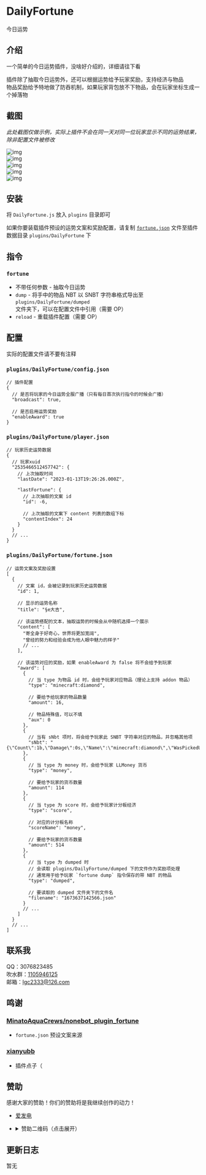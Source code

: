 <!-- markdownlint-disable MD033 MD036 -->

# DailyFortune

今日运势

## 介绍

一个简单的今日运势插件，没啥好介绍的，详细请往下看

插件除了抽取今日运势外，还可以根据运势给予玩家奖励，支持经济与物品  
物品奖励给予特地做了防吞机制，如果玩家背包放不下物品，会在玩家坐标生成一个掉落物

## 截图

_此处截图仅做示例，实际上插件不会在同一天对同一位玩家显示不同的运势结果，除非配置文件被修改_

![img](readme/Screenshot_20230114-032446.png)  
![img](readme/Screenshot_20230114-014423.png)  
![img](readme/Screenshot_20230114-032538.png)  
![img](readme/Screenshot_20230114-032605.png)  
![img](readme/Screenshot_20230114-032627.png)

## 安装

将 `DailyFortune.js` 放入 `plugins` 目录即可

如果你要装载插件预设的运势文案和奖励配置，请复制 [`fortune.json`](./fortune.json) 文件至插件数据目录 `plugins/DailyFortune` 下

## 指令

### `fortune`

- 不带任何参数 - 抽取今日运势
- `dump` - 将手中的物品 NBT 以 SNBT 字符串格式导出至 `plugins/DailyFortune/dumped` 文件夹下，可以在配置文件中引用（需要 OP）
- `reload` - 重载插件配置（需要 OP）

## 配置

实际的配置文件请不要有注释

### `plugins/DailyFortune/config.json`

```jsonc
// 插件配置
{
  // 是否将玩家的今日运势全服广播（只有每日首次执行指令的时候会广播）
  "broadcast": true,

  // 是否启用运势奖励
  "enableAward": true
}
```

### `plugins/DailyFortune/player.json`

```jsonc
// 玩家历史运势数据
{
  // 玩家xuid
  "2535466512457742": {
    // 上次抽取时间
    "lastDate": "2023-01-13T19:26:26.000Z",

    "lastFortune": {
      // 上次抽取的文案 id
      "id": -6,

      // 上次抽取的文案下 content 列表的数组下标
      "contentIndex": 24
    }
  }
  // ...
}
```

### `plugins/DailyFortune/fortune.json`

```jsonc
// 运势文案及奖励设置
[
  {
    // 文案 id，会被记录到玩家历史运势数据
    "id": 1,

    // 显示的运势名称
    "title": "§e大吉",

    // 该运势搭配的文本，抽取运势的时候会从中随机选择一个展示
    "content": [
      "寄全身于好奇心，世界将更加宽阔",
      "曾经的努力和经验会成为他人眼中魅力的样子"
      // ...
    ],

    // 该运势对应的奖励，如果 enableAward 为 false 将不会给予到玩家
    "award": [
      {
        // 当 type 为物品 id 时，会给予玩家对应物品（理论上支持 addon 物品）
        "type": "minecraft:diamond",

        // 要给予给玩家的物品数量
        "amount": 16,

        // 物品特殊值，可以不填
        "aux": 0
      },
      {
        // 当有 sNbt 项时，将会给予玩家此 SNBT 字符串对应的物品，并忽略其他项
        "sNbt": "{\"Count\":1b,\"Damage\":0s,\"Name\":\"minecraft:diamond\",\"WasPickedUp\":0b}"
      },
      {
        // 当 type 为 money 时，会给予玩家 LLMoney 货币
        "type": "money",

        // 要给予玩家的货币数量
        "amount": 114
      },
      {
        // 当 type 为 score 时，会给予玩家计分板经济
        "type": "score",

        // 对应的计分板名称
        "scoreName": "money",

        // 要给予玩家的货币数量
        "amount": 514
      },
      {
        // 当 type 为 dumped 时
        // 会读取 plugins/DailyFortune/dumped 下的文件作为奖励项处理
        // 通常用于给予玩家 `fortune dump` 指令保存的带 NBT 的物品
        "type": "dumped",

        // 要读取的 dumped 文件夹下的文件名
        "filename": "1673637142566.json"
      }
      // ...
    ]
  }
  // ...
]
```

## 联系我

QQ：3076823485  
吹水群：[1105946125](https://jq.qq.com/?_wv=1027&k=Z3n1MpEp)  
邮箱：<lgc2333@126.com>

## 鸣谢

### [MinatoAquaCrews/nonebot_plugin_fortune](https://github.com/MinatoAquaCrews/nonebot_plugin_fortune/blob/master/nonebot_plugin_fortune/resource/fortune/copywriting.json)

- `fortune.json` 预设文案来源

### [xianyubb](https://www.minebbs.com/members/xianyubb.42760/)

- 插件点子（

## 赞助

感谢大家的赞助！你们的赞助将是我继续创作的动力！

- [爱发电](https://afdian.net/@lgc2333)
- <details>
    <summary>赞助二维码（点击展开）</summary>

  ![讨饭](https://raw.githubusercontent.com/lgc2333/ShigureBotMenu/master/src/imgs/sponsor.png)

  </details>

## 更新日志

暂无
